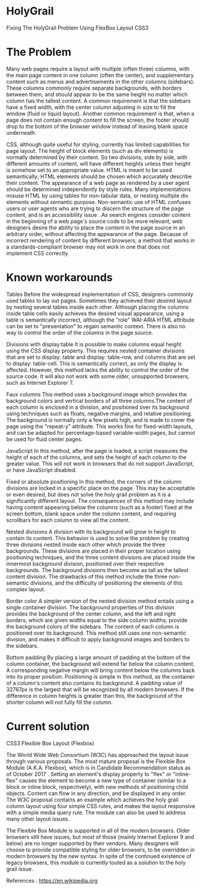 # HolyGrail
Fixing The HolyGrail Problem Using FlexBox Layout CSS3

# The Problem 

Many web pages require a layout with multiple (often three) columns, with the main page content in one column (often the center), and supplementary content such as menus and advertisements in the other columns (sidebars). These columns commonly require separate backgrounds, with borders between them, and should appear to be the same height no matter which column has the tallest content. A common requirement is that the sidebars have a fixed width, with the center column adjusting in size to fill the window (fluid or liquid layout). Another common requirement is that, when a page does not contain enough content to fill the screen, the footer should drop to the bottom of the browser window instead of leaving blank space underneath.

CSS, although quite useful for styling, currently has limited capabilities for page layout.
The height of block elements (such as div elements) is normally determined by their content. So two divisions, side by side, with different amounts of content, will have different heights unless their height is somehow set to an appropriate value.
HTML is meant to be used semantically; HTML elements should be chosen which accurately describe their content. The appearance of a web page as rendered by a user agent should be determined independently by style rules. Many implementations misuse HTML by using tables for non-tabular data, or nesting multiple div elements without semantic purpose. Non-semantic use of HTML confuses users or user agents who are trying to discern the structure of the page content, and is an accessibility issue .
As search engines consider content in the beginning of a web page's source code to be more relevant, web designers desire the ability to place the content in the page source in an arbitrary order, without affecting the appearance of the page.
Because of incorrect rendering of content by different browsers, a method that works in a standards-compliant browser may not work in one that does not implement CSS correctly.

# Known workarounds

Tables
Before the widespread implementation of CSS, designers commonly used tables to lay out pages. Sometimes they achieved their desired layout by nesting several tables inside each other. Although placing the columns inside table cells easily achieves the desired visual appearance, using a table is semantically incorrect, although the "role" WAI-ARIA HTML attribute can be set to "presentation" to regain semantic context. There is also no way to control the order of the columns in the page source.

Divisions with display:table
It is possible to make columns equal height using the CSS display property. This requires nested container divisions that are set to display: table and display: table-row, and columns that are set to display: table-cell. This is semantically correct, as only the display is affected. However, this method lacks the ability to control the order of the source code. It will also not work with some older, unsupported browsers, such as Internet Explorer 7.

Faux columns
This method uses a background image which provides the background colors and vertical borders of all three columns.The content of each column is enclosed in a division, and positioned over its background using techniques such as floats, negative margins, and relative positioning. The background is normally only a few pixels high, and is made to cover the page using the "repeat-y" attribute. This works fine for fixed-width layouts, and can be adapted for percentage-based variable-width pages, but cannot be used for fluid center pages.

JavaScript
In this method, after the page is loaded, a script measures the height of each of the columns, and sets the height of each column to the greater value. This will not work in browsers that do not support JavaScript, or have JavaScript disabled.

Fixed or absolute positioning
In this method, the corners of the column divisions are locked in a specific place on the page. This may be acceptable or even desired, but does not solve the holy grail problem as it is a significantly different layout. The consequences of this method may include having content appearing below the columns (such as a footer) fixed at the screen bottom, blank space under the column content, and requiring scrollbars for each column to view all the content.

Nested divisions
A division with its background will grow in height to contain its content. This behavior is used to solve the problem by creating three divisions nested inside each other which provide the three backgrounds. These divisions are placed in their proper location using positioning techniques, and the three content divisions are placed inside the innermost background division, positioned over their respective backgrounds. The background divisions then become as tall as the tallest content division. The drawbacks of this method include the three non-semantic divisions, and the difficulty of positioning the elements of this complex layout.

Border color
A simpler version of the nested division method entails using a single container division. The background properties of this division provides the background of the center column, and the left and right borders, which are given widths equal to the side column widths, provide the background colors of the sidebars. The content of each column is positioned over its background. This method still uses one non-semantic division, and makes it difficult to apply background images and borders to the sidebars.

Bottom padding
By placing a large amount of padding at the bottom of the column container, the background will extend far below the column content. A corresponding negative margin will bring content below the columns back into its proper position. Positioning is simple in this method, as the container of a column's content also contains its background. A padding value of 32767px is the largest that will be recognized by all modern browsers. If the difference in column heights is greater than this, the background of the shorter column will not fully fill the column.

# Current solution

CSS3 Flexible Box Layout (Flexbox)

The World Wide Web Consortium (W3C) has approached the layout issue through various proposals. The most mature proposal is the Flexible Box Module (A.K.A. Flexbox), which is in Candidate Recommendation status as of October 2017 . Setting an element's display property to "flex" or "inline-flex" causes the element to become a new type of container (similar to a block or inline block, respectively), with new methods of positioning child objects. Content can flow in any direction, and be displayed in any order. The W3C proposal contains an example which achieves the holy grail column layout using four simple CSS rules, and makes the layout responsive with a simple media query rule. The module can also be used to address many other layout issues.

The Flexible Box Module is supported in all of the modern browsers. Older browsers still have issues, but most of those (mainly Internet Explorer 9 and below) are no longer supported by their vendors. Many designers will choose to provide compatible styling for older browsers, to be overridden in modern browsers by the new syntax. In spite of the continued existence of legacy browsers, this module is currently touted as a solution to the holy grail issue.

References : https://en.wikipedia.org 

